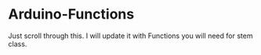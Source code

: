 # Arduino-Functions
Just scroll through this. I will update it with Functions you will need for stem class.
